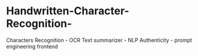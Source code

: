 # Handwritten-Character-Recognition-

Characters Recognition - OCR
Text summarizer - NLP
Authenticity - prompt engineering
frontend
